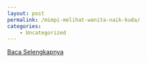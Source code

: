 ```yaml
---
layout: post
permalink: /mimpi-melihat-wanita-naik-kuda/
categories:
    - Uncategorized
---
```


[Baca Selengkapnya](/10)